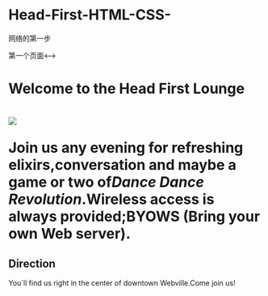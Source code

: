 # Head-First-HTML-CSS-
网络的第一步
<html>
	<head>
		<title>Head First Lounge</title>
		<!-->第一个页面<-->
	</head>
	<body>
		<h1>Welcome to the Head First Lounge<h1>
		<img src="img/drinks.jpg">
		<p>
			Join us any evening for refreshing elixirs,conversation and maybe a game or two of<em>Dance Dance Revolution</em>.Wireless access is always provided;BYOWS (Bring your own Web server).
		</p>
		<h2>Direction</h2>
		<p>
			You`ll find us right in the center of downtown Webville.Come join us!
		</p>
	</body>
</html>
